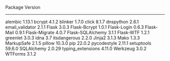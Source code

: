 Package           Version
----------------- -------
alembic           1.13.1
bcrypt            4.1.2
blinker           1.7.0
click             8.1.7
dnspython         2.6.1
email_validator   2.1.1
Flask             3.0.3
Flask-Bcrypt      1.0.1
Flask-Login       0.6.3
Flask-Mail        0.9.1
Flask-Migrate     4.0.7
Flask-SQLAlchemy  3.1.1
Flask-WTF         1.2.1
greenlet          3.0.3
idna              3.7
itsdangerous      2.2.0
Jinja2            3.1.3
Mako              1.3.3
MarkupSafe        2.1.5
pillow            10.3.0
pip               22.0.2
pycodestyle       2.11.1
setuptools        59.6.0
SQLAlchemy        2.0.29
typing_extensions 4.11.0
Werkzeug          3.0.2
WTForms           3.1.2
